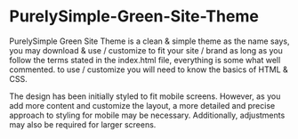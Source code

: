 # PurelySimple-Green-Site-Theme
PurelySimple Green Site Theme is a clean &amp; simple theme as the name says, you may download &amp; use / customize to fit your site / brand as long as you follow the terms stated in the index.html file, everything is some what well commented. to use / customize you will need to know the basics of HTML &amp; CSS.

The design has been initially styled to fit mobile screens. However, as you add more content and customize the layout, a more detailed and precise approach to styling for mobile may be necessary. Additionally, adjustments may also be required for larger screens.
